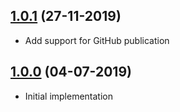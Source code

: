 ## [1.0.1]() (27-11-2019)

* Add support for GitHub publication

## [1.0.0]() (04-07-2019)

* Initial implementation